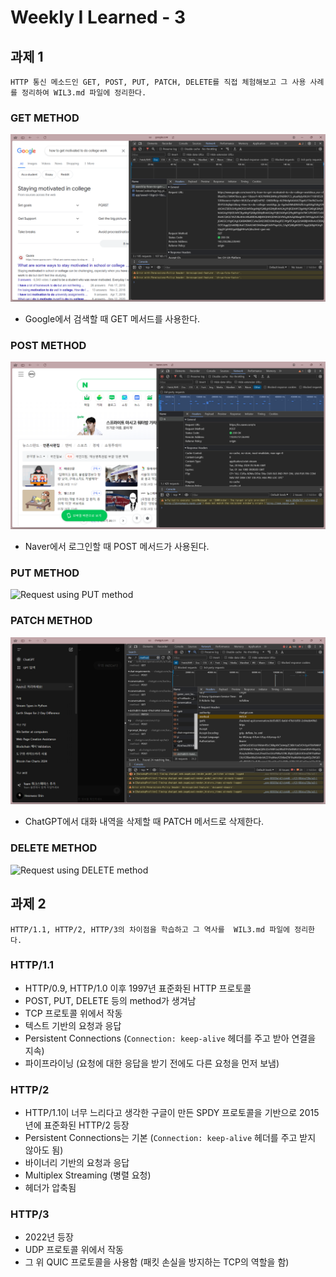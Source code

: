 # Weekly I Learned - 3

## 과제 1

    HTTP 통신 메소드인 GET, POST, PUT, PATCH, DELETE를 직접 체험해보고 그 사용 사례를 정리하여 WIL3.md 파일에 정리한다.

### GET METHOD

<img alt = "Request using GET method" src = "GET.png"/>

- Google에서 검색할 때 GET 메서드를 사용한다.

### POST METHOD

<img alt = "Request using POST method" src = "POST.png"/>

- Naver에서 로그인할 때 POST 메서드가 사용된다.

### PUT METHOD

<img alt = "Request using PUT method" src = "PUT.png"/>

### PATCH METHOD

<img alt = "Request using PATCH method" src = "PATCH.png"/>

- ChatGPT에서 대화 내역을 삭제할 때 PATCH 메서드로 삭제한다.

### DELETE METHOD

<img alt = "Request using DELETE method" src = "DELETE.png"/>

## 과제 2

    HTTP/1.1, HTTP/2, HTTP/3의 차이점을 학습하고 그 역사를  WIL3.md 파일에 정리한다.

### HTTP/1.1

- HTTP/0.9, HTTP/1.0 이후 1997년 표준화된 HTTP 프로토콜
- POST, PUT, DELETE 등의 method가 생겨남
- TCP 프로토콜 위에서 작동
- 텍스트 기반의 요청과 응답
- Persistent Connections (`Connection: keep-alive` 헤더를 주고 받아 연결을 지속)
- 파이프라이닝 (요청에 대한 응답을 받기 전에도 다른 요청을 먼저 보냄)

### HTTP/2

- HTTP/1.1이 너무 느리다고 생각한 구글이 만든 SPDY 프로토콜을 기반으로 2015년에 표준화된 HTTP/2 등장
- Persistent Connections는 기본 (`Connection: keep-alive` 헤더를 주고 받지 않아도 됨)
- 바이너리 기반의 요청과 응답
- Multiplex Streaming (병렬 요청)
- 헤더가 압축됨

### HTTP/3

- 2022년 등장
- UDP 프로토콜 위에서 작동
- 그 위 QUIC 프로토콜을 사용함 (패킷 손실을 방지하는 TCP의 역할을 함)
